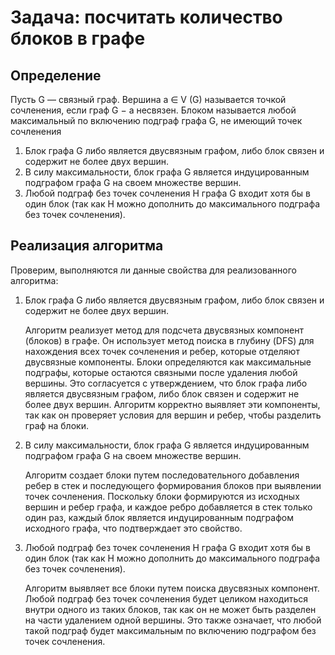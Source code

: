 # Задача: посчитать количество блоков в графе

## Определение
Пусть G — связный граф. Вершина a ∈ V (G) называется точкой сочленения, если граф G − a несвязен.
Блоком называется любой максимальный по включению подграф графа G, не имеющий точек сочленения
1) Блок графа G либо является двусвязным графом, либо блок связен и содержит не более двух вершин.
2) В силу максимальности, блок графа G является индуцированным подграфом графа G на своем множестве вершин.
3) Любой подграф без точек сочленения H графа G входит хотя бы в один блок (так как H можно дополнить до максимального подграфа
без точек сочленения).

## Реализация алгоритма

Проверим, выполняются ли данные свойства для реализованного алгоритма:

1) Блок графа G либо является двусвязным графом, либо блок связен и содержит не более двух вершин.

    Алгоритм реализует метод для подсчета двусвязных компонент (блоков) в графе. Он использует метод поиска в глубину (DFS) для нахождения всех точек сочленения и ребер, которые отделяют двусвязные компоненты. Блоки определяются как максимальные подграфы, которые остаются связными после удаления любой вершины. Это согласуется с утверждением, что блок графа либо является двусвязным графом, либо блок связен и содержит не более двух вершин. Алгоритм корректно выявляет эти компоненты, так как он проверяет условия для вершин и ребер, чтобы разделить граф на блоки.

2) В силу максимальности, блок графа G является индуцированным подграфом графа G на своем множестве вершин.

    Алгоритм создает блоки путем последовательного добавления ребер в стек и последующего формирования блоков при выявлении точек сочленения. Поскольку блоки формируются из исходных вершин и ребер графа, и каждое ребро добавляется в стек только один раз, каждый блок является индуцированным подграфом исходного графа, что подтверждает это свойство.

3) Любой подграф без точек сочленения H графа G входит хотя бы в один блок (так как H можно дополнить до максимального подграфа без точек сочленения).

    Алгоритм выявляет все блоки путем поиска двусвязных компонент. Любой подграф без точек сочленения будет целиком находиться внутри одного из таких блоков, так как он не может быть разделен на части удалением одной вершины. Это также означает, что любой такой подграф будет максимальным по включению подграфом без точек сочленения.
